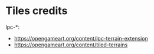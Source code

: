 # Tiles credits

lpc-*:
- https://opengameart.org/content/lpc-terrain-extension
- https://opengameart.org/content/tiled-terrains
